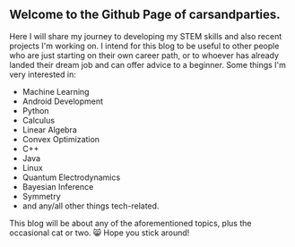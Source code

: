 ## Welcome to the Github Page of carsandparties.

Here I will share my journey to developing my STEM skills and also recent projects I'm working on. I intend for this blog to be useful to other people who are just starting on their own career path, or to whoever has already landed their dream job and can offer advice to a beginner. Some things I'm very interested in:

* Machine Learning
* Android Development
* Python
* Calculus
* Linear Algebra
* Convex Optimization
* C++
* Java
* Linux
* Quantum Electrodynamics
* Bayesian Inference
* Symmetry
* and any/all other things tech-related.

This blog will be about any of the aforementioned topics, plus the occasional cat or two. :smile_cat:
Hope you stick around!
